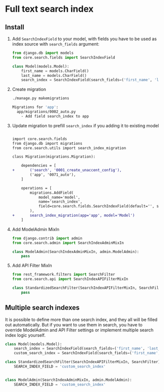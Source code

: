 # Full text search index

## Install

1. Add `SearchIndexField` to your model, with fields you have to be used as 
index source with `search_fields` argument:

    ```python
    from django.db import models
    from core.search.fields import SearchIndexField
    
    class Model(models.Model):
        first_name = models.CharField()
        last_name = models.CharField()
        search_index = SearchIndexField(search_fields=('first_name', 'last_name'))
    ```

2. Create migration

    ```bash
    ./manage.py makemigrations 
    
    Migrations for 'app':
      app/migrations/0002_auto.py
        - Add field search_index to app
    ```

3. Update migration to prefill `search_index` if you adding it to existing model

    ```diff
    
    import core.search.fields
    from django.db import migrations
    from core.search.utils import search_index_migration
    
    class Migration(migrations.Migration):
    
        dependencies = [
    +       ('search', '0001_create_unaccent_config'),
            ('app', '0071_auto'),
        ]
    
        operations = [
            migrations.AddField(
                model_name='model',
                name='search_index',
                field=core.search.fields.SearchIndexField(default='', search_fields=('first_name', 'last_name')),
            ),
    +       search_index_migration(app='app', model='Model')
        ]
    ``` 

4. Add ModelAdmin MixIn

    ```python
    from django.contrib import admin
    from core.search.admin import SearchIndexAdminMixIn
    
    class ModelAdmin(SearchIndexAdminMixIn, admin.ModelAdmin):
        pass
    ```

5. Add API Filter MixIn

    ```python
    from rest_framework.filters import SearchFilter
    from core.search.api import SearchIndexAPIFilterMixIn
    
    class StandardizedSearchFilter(SearchIndexAPIFilterMixIn, SearchFilter):
        pass
    ```


## Multiple search indexes

It is possible to define more than one search index, and they all will be 
filled out automatically. But if you want to use them in search, you have to 
override ModelAdmin and API Filter settings or implement multiple search index
logic yourself.

```python
class Model(models.Model):
    search_index = SearchIndexField(search_fields=('first_name', 'last_name'))
    custom_search_index = SearchIndexField(search_fields=('first_name', 'last_name', 'middle_name'))

class StandardizedSearchFilter(SearchIndexAPIFilterMixIn, SearchFilter):
    SEARCH_INDEX_FIELD = 'custom_search_index'

 
class ModelAdmin(SearchIndexAdminMixIn, admin.ModelAdmin):
    SEARCH_INDEX_FIELD = 'custom_search_index'
```
